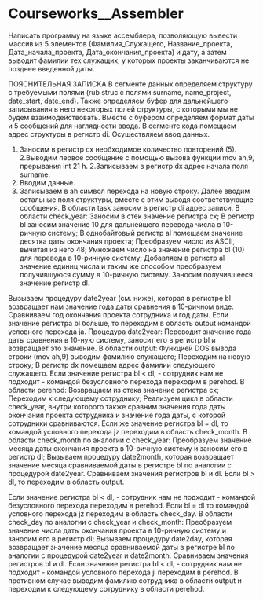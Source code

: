 # Courseworks__Assembler


Написать программу на языке ассемблера, позволяющую вывести массив из 5 элементов (Фамилия_Служащего, Название_проекта, Дата_начала_проекта, Дата_окончания_проекта) и дату, а затем выводит фамилии тех служащих, у которых проекты заканчиваются не позднее введенной даты.

ПОЯСНИТЕЛЬНАЯ ЗАПИСКА
В сегменте данных определяем структуру с требуемыми полями (rub struc с полями surname, name_project, date_start, date_end). Также определяем буфер для дальнейшего записывания в него некоторых полей структуры, с которыми мы не будем взаимодействовать. Вместе с буфером определяем формат даты и 5 сообщений для наглядности ввода. В сегменте кода помещаем адрес структуры в регистр di.
Осуществляем ввод данных.
1. Заносим в регистр сх необходимое количество повторений (5).
2.Выводим первое сообщение с помощью вызова функции mov ah,9, прерывания int 21 h.
2.Записываем в регистр dx адрес начала поля surname.
3. Вводим данные.
4. Записываем в ah символ перехода на новую строку.
Далее вводим остальные поля структуры, вместе с этим выводя соответствующие сообщения.
В области task заносим в регистр di адрес записи.
В области check_year:
Заносим в стек значение регистра сх;
В регистр bl заносим значение 10 для дальнейшего перевода числа в 10-ричную систему;
В однобайтовый регистр al помещаем значение десятка даты окончания проекта;
Преобразуем число из ASCII, вычитая из него 48;
Умножаем число на значение регистра bl (10) для перевода в 10-ричную систему;
Добавляем в регистр al значение единиц числа и таким же способом преобразуем получившуюся сумму в 10-ричную систему.
Заносим получившееся значение регистр dl. 

Вызываем процедуру date2year (см. ниже), которая в регистре bl возвращает нам значение года даты сравнения в 10-ричном виде.
Сравниваем год окончания проекта сотрудника и год даты.
Если значение регистра bl больше, то переходим в область output командой условного перехода ja.
Процедура date2year:
Переводит значение года даты сравнения в 10-ную систему, заносит его в регистр bl и возвращает это значение.
В области output:
Функцией DOS вывода строки (mov ah,9) выводим фамилию служащего;
Переходим на новую строку;
В регистр dx помещаем адрес фамилии следующего служащего.
Если значение регистра bl < dl, - сотрудник нам не подходит - командой безусловного перехода переходим в perehod.
В области perehod:
Возвращаем из стека значение регистра сх;
Переходим к следующему сотруднику;
Реализуем цикл в области check_year, внутри которого также сравним значения года даты окончания проекта сотрудника и значение года даты, с которой сотрудники сравниваются.
Если же значение регистра bl = dl, то командой условного перехода jz переходим в область check_month.
В области check_month по аналогии с check_year:
Преобразуем значение месяца даты окончания проекта в 10-ричную систему и заносим его в регистр dl;
Вызываем процедуру date2month, которая возвращает значение месяца сравниваемой даты в регистре bl по аналогии с процедурой date2year.
Сравниваем значения регистров bl и dl.
Если bl > dl, то переходим в область output. 

Если значение регистра bl < dl, - сотрудник нам не подходит - командой безусловного перехода переходим в perehod.
Если bl = dl то командой условного перехода jz переходим в область check_day.
В области check_day по аналогии с check_year и check_month:
Преобразуем значение числа даты окончания проекта в 10-ричную систему и заносим его в регистр dl;
Вызываем процедуру date2day, которая возвращает значение месяца сравниваемой даты в регистре bl по аналогии с процедурой date2year и date2month.
Сравниваем значения регистров bl и dl.
Если значение регистра bl < dl, - сотрудник нам не подходит - командой условного перехода jl переходим в perehod.
В противном случае выводим фамилию сотрудника в области output и переходим к следующему сотруднику в области perehod.
